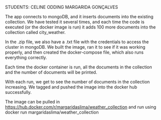 STUDENTS:
  CELINE ODDING
  MARGARIDA GONÇALVES


The app connects to mongoDB, and it inserts documents into the existing collection. We have tested it several times, and each time the code is executed (or the docker image is run) it adds 100 more documents into the collection called city_weather.

In the .zip file, we also have a .txt file with the credentials to access the cluster in mongoDB. 
We built the image, ran it to see if it was working properly, and then created the docker-compose file, which also runs everything correctly.

Each time the docker container is run, all the documents in the collection and the number of documents will be printed.
 
With each run, we get to see the number of documents in the collection increasing. 
We tagged and pushed the image into the docker hub successfully.


The image can be pulled in https://hub.docker.com/r/margaridaslima/weather_collection
and run using docker run margaridaslima/weather_collection


